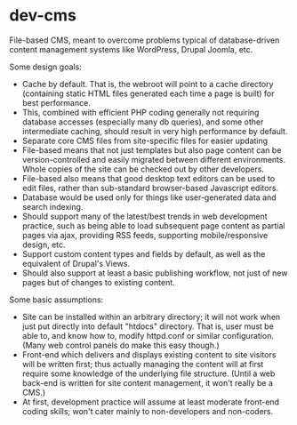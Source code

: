 dev-cms
=======

File-based CMS, meant to overcome problems typical of database-driven content management systems like WordPress, Drupal Joomla, etc.

Some design goals:
- Cache by default. That is, the webroot will point to a cache directory (containing static HTML files generated each time a page is built) for best performance.
- This, combined with efficient PHP coding generally not requiring database accesses (especially many db queries), and some other intermediate caching, should result in very high performance by default.
- Separate core CMS files from site-specific files for easier updating
- File-based means that not just templates but also page content can be version-controlled and easily migrated between different environments. Whole copies of the site can be checked out by other developers.
- File-based also means that good desktop text editors can be used to edit files, rather than sub-standard browser-based Javascript editors.
- Database would be used only for things like user-generated data and search indexing.
- Should support many of the latest/best trends in web development practice, such as being able to load subsequent page content as partial pages via ajax, providing RSS feeds, supporting mobile/responsive design, etc.
- Support custom content types and fields by default, as well as the equivalent of Drupal's Views.
- Should also support at least a basic publishing workflow, not just of new pages but of changes to existing content.

Some basic assumptions:
- Site can be installed within an arbitrary directory; it will not work when just put directly into default "htdocs" directory. That is, user must be able to, and know how to, modify httpd.conf or similar configuration. (Many web control panels do make this easy though.)
- Front-end which delivers and displays existing content to site visitors will be written first; thus actually managing the content will at first require some knowledge of the underlying file structure. (Until a web back-end is written for site content management, it won't really be a CMS.)
- At first, development practice will assume at least moderate front-end coding skills; won't cater mainly to non-developers and non-coders.
